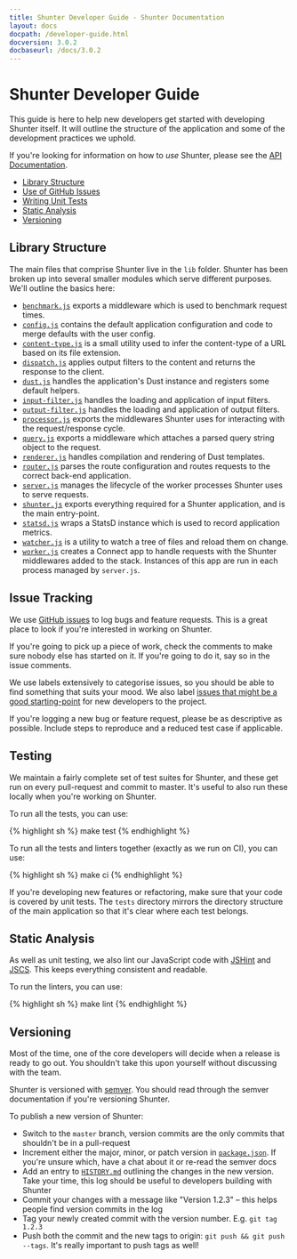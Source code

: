 ```yaml
---
title: Shunter Developer Guide - Shunter Documentation
layout: docs
docpath: /developer-guide.html
docversion: 3.0.2
docbaseurl: /docs/3.0.2
---
```


Shunter Developer Guide
=======================

This guide is here to help new developers get started with developing Shunter itself. It will outline the structure of the application and some of the development practices we uphold.

If you're looking for information on how to _use_ Shunter, please see the [API Documentation](usage/index.html).

- [Library Structure](#library-structure)
- [Use of GitHub Issues](#issue-tracking)
- [Writing Unit Tests](#testing)
- [Static Analysis](#static-analysis)
- [Versioning](#versioning)


Library Structure
-----------------

The main files that comprise Shunter live in the `lib` folder. Shunter has been broken up into several smaller modules which serve different purposes. We'll outline the basics here:

- [`benchmark.js`](https://github.com/nature/shunter/blob/master/lib/benchmark.js) exports a middleware which is used to benchmark request times.
- [`config.js`](https://github.com/nature/shunter/blob/master/lib/config.js) contains the default application configuration and code to merge defaults with the user config.
- [`content-type.js`](https://github.com/nature/shunter/blob/master/lib/content-type.js) is a small utility used to infer the content-type of a URL based on its file extension.
- [`dispatch.js`](https://github.com/nature/shunter/blob/master/lib/dispatch.js) applies output filters to the content and returns the response to the client.
- [`dust.js`](https://github.com/nature/shunter/blob/master/lib/dust.js) handles the application's Dust instance and registers some default helpers.
- [`input-filter.js`](https://github.com/nature/shunter/blob/master/lib/input-filter.js) handles the loading and application of input filters.
- [`output-filter.js`](https://github.com/nature/shunter/blob/master/lib/output-filter.js) handles the loading and application of output filters.
- [`processor.js`](https://github.com/nature/shunter/blob/master/lib/processor.js) exports the middlewares Shunter uses for interacting with the request/response cycle.
- [`query.js`](https://github.com/nature/shunter/blob/master/lib/query.js) exports a middleware which attaches a parsed query string object to the request.
- [`renderer.js`](https://github.com/nature/shunter/blob/master/lib/renderer.js) handles compilation and rendering of Dust templates.
- [`router.js`](https://github.com/nature/shunter/blob/master/lib/router.js) parses the route configuration and routes requests to the correct back-end application.
- [`server.js`](https://github.com/nature/shunter/blob/master/lib/server.js) manages the lifecycle of the worker processes Shunter uses to serve requests.
- [`shunter.js`](https://github.com/nature/shunter/blob/master/lib/shunter.js) exports everything required for a Shunter application, and is the main entry-point.
- [`statsd.js`](https://github.com/nature/shunter/blob/master/lib/statsd.js) wraps a StatsD instance which is used to record application metrics.
- [`watcher.js`](https://github.com/nature/shunter/blob/master/lib/watcher.js) is a utility to watch a tree of files and reload them on change.
- [`worker.js`](https://github.com/nature/shunter/blob/master/lib/worker.js) creates a Connect app to handle requests with the Shunter middlewares added to the stack. Instances of this app are run in each process managed by `server.js`.


Issue Tracking
--------------

We use [GitHub issues](https://github.com/nature/shunter/issues) to log bugs and feature requests. This is a great place to look if you're interested in working on Shunter.

If you're going to pick up a piece of work, check the comments to make sure nobody else has started on it. If you're going to do it, say so in the issue comments. 

We use labels extensively to categorise issues, so you should be able to find something that suits your mood. We also label [issues that might be a good starting-point](https://github.com/nature/shunter/labels/good-starter-issue) for new developers to the project.

If you're logging a new bug or feature request, please be as descriptive as possible. Include steps to reproduce and a reduced test case if applicable.


Testing
-------

We maintain a fairly complete set of test suites for Shunter, and these get run on every pull-request and commit to master. It's useful to also run these locally when you're working on Shunter.

To run all the tests, you can use:

{% highlight sh %}
make test
{% endhighlight %}

To run all the tests and linters together (exactly as we run on CI), you can use:

{% highlight sh %}
make ci
{% endhighlight %}

If you're developing new features or refactoring, make sure that your code is covered by unit tests. The `tests` directory mirrors the directory structure of the main application so that it's clear where each test belongs.


Static Analysis
---------------

As well as unit testing, we also lint our JavaScript code with [JSHint](http://jshint.com/) and [JSCS](http://jscs.info/). This keeps everything consistent and readable.

To run the linters, you can use:

{% highlight sh %}
make lint
{% endhighlight %}


Versioning
----------

Most of the time, one of the core developers will decide when a release is ready to go out. You shouldn't take this upon yourself without discussing with the team.

Shunter is versioned with [semver](http://semver.org/). You should read through the semver documentation if you're versioning Shunter.

To publish a new version of Shunter:

- Switch to the `master` branch, version commits are the only commits that shouldn't be in a pull-request
- Increment either the major, minor, or patch version in [`package.json`](https://github.com/nature/shunter/blob/master/package.json). If you're unsure which, have a chat about it or re-read the semver docs
- Add an entry to [`HISTORY.md`](https://github.com/nature/shunter/blob/master/HISTORY.md) outlining the changes in the new version. Take your time, this log should be useful to developers building with Shunter
- Commit your changes with a message like "Version 1.2.3" – this helps people find version commits in the log
- Tag your newly created commit with the version number. E.g. `git tag 1.2.3`
- Push both the commit and the new tags to origin: `git push && git push --tags`. It's really important to push tags as well!
